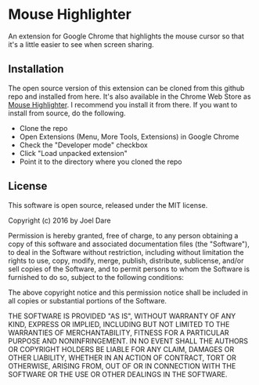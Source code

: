 # Mouse Highlighter

An extension for Google Chrome that highlights the mouse cursor so that it's a little easier to see when screen sharing.

## Installation

The open source version of this extension can be cloned from this github repo and installed from here. It's also available in the Chrome Web Store as [Mouse Highlighter](https://chrome.google.com/webstore/detail/mouse-highlighter/bigehjalclaalhlmhkdoebbbmbbdnjpo). I recommend you install it from there. If you want to install from source, do the following.

- Clone the repo
- Open Extensions (Menu, More Tools, Extensions) in Google Chrome
- Check the "Developer mode" checkbox
- Click "Load unpacked extension"
- Point it to the directory where you cloned the repo

## License

This software is open source, released under the MIT license.

Copyright (c) 2016 by Joel Dare

Permission is hereby granted, free of charge, to any person obtaining a copy of this software and associated documentation files (the "Software"), to deal in the Software without restriction, including without limitation the rights to use, copy, modify, merge, publish, distribute, sublicense, and/or sell copies of the Software, and to permit persons to whom the Software is furnished to do so, subject to the following conditions:

The above copyright notice and this permission notice shall be included in all copies or substantial portions of the Software.

THE SOFTWARE IS PROVIDED "AS IS", WITHOUT WARRANTY OF ANY KIND, EXPRESS OR IMPLIED, INCLUDING BUT NOT LIMITED TO THE WARRANTIES OF MERCHANTABILITY, FITNESS FOR A PARTICULAR PURPOSE AND NONINFRINGEMENT. IN NO EVENT SHALL THE AUTHORS OR COPYRIGHT HOLDERS BE LIABLE FOR ANY CLAIM, DAMAGES OR OTHER LIABILITY, WHETHER IN AN ACTION OF CONTRACT, TORT OR OTHERWISE, ARISING FROM, OUT OF OR IN CONNECTION WITH THE SOFTWARE OR THE USE OR OTHER DEALINGS IN THE SOFTWARE.